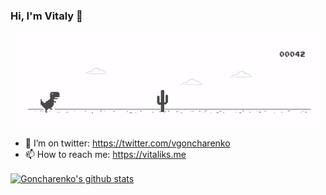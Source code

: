 ### Hi, I'm Vitaly 👋

<p align="center">
<img src="https://github.com/goncharenko/goncharenko/blob/master/Dino_non-birthday_version.gif" alt="Vitaly about" />
</p>

- 🤔 I’m on twitter: https://twitter.com/vgoncharenko
- 📫 How to reach me: https://vitaliks.me

<a href="https://github.com/goncharenko">
  <img align="center" src="https://github-readme-stats.anuraghazra1.vercel.app/api?username=goncharenko&show_icons=true&include_all_commits=true&theme=radical" alt="Goncharenko's github stats" />
</a>
